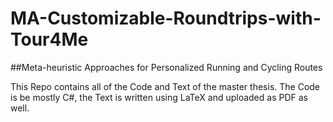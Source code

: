 # MA-Customizable-Roundtrips-with-Tour4Me
##Meta-heuristic Approaches for Personalized Running and Cycling
Routes

This Repo contains all of the Code and Text of the master thesis.
The Code is be mostly C#, the Text is written using LaTeX and uploaded as PDF as well.

